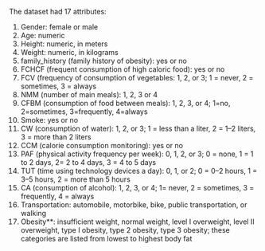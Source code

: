 The dataset had 17 attributes:
1. Gender: female or male
2. Age: numeric
3. Height: numeric, in meters
4. Weight: numeric, in kilograms
5. family_history (family history of obesity): yes or no
6. FCHCF (frequent consumption of high caloric food): yes or no
7. FCV (frequency of consumption of vegetables: 1, 2, or 3; 1 = never, 2 = sometimes, 3 = always
8. NMM (number of main meals): 1, 2, 3 or 4
9. CFBM (consumption of food between meals): 1, 2, 3, or 4; 1=no, 2=sometimes, 3=frequently, 4=always
10. Smoke: yes or no
11. CW (consumption of water): 1, 2, or 3; 1 = less than a liter, 2 = 1–2 liters, 3 = more than 2 liters
12. CCM (calorie consumption monitoring): yes or no
13. PAF (physical activity frequency per week): 0, 1, 2, or 3; 0 = none, 1 = 1 to 2 days, 2= 2 to 4 days, 3 = 4 to 5 days
14. TUT (time using technology devices a day): 0, 1, or 2; 0 = 0–2 hours, 1 = 3–5 hours, 2 = more than 5 hours
15. CA (consumption of alcohol): 1, 2, 3, or 4; 1= never, 2 = sometimes, 3 = frequently, 4 = always
16. Transportation: automobile, motorbike, bike, public transportation, or walking
17. Obesity**: insufficient weight, normal weight, level I overweight, level II overweight, type I obesity, type 2 obesity, type 3 obesity; these categories are listed from lowest to highest body fat
